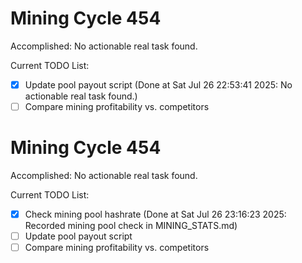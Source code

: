 # Mining Cycle 454

Accomplished: No actionable real task found.

Current TODO List:

- [x] Update pool payout script  (Done at Sat Jul 26 22:53:41 2025: No actionable real task found.)
- [ ] Compare mining profitability vs. competitors

# Mining Cycle 454

Accomplished: No actionable real task found.

Current TODO List:

- [x] Check mining pool hashrate  (Done at Sat Jul 26 23:16:23 2025: Recorded mining pool check in MINING_STATS.md)
- [ ] Update pool payout script
- [ ] Compare mining profitability vs. competitors